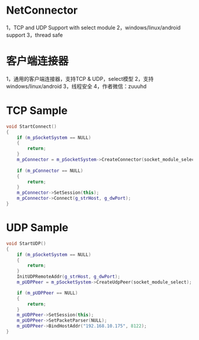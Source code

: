 # NetConnector
1，TCP and UDP Support with select module
2，windows/linux/android support
3，thread safe

# 客户端连接器
1，通用的客户端连接器，支持TCP & UDP，select模型
2，支持windows/linux/android
3，线程安全
4，作者微信：zuuuhd

# TCP Sample
```C++
void StartConnect()
{
	if (m_pSocketSystem == NULL)
	{
		return;
	}
	m_pConnector = m_pSocketSystem->CreateConnector(socket_module_select);
	
	if (m_pConnector == NULL)
	{
		return;
	}
	m_pConnector->SetSession(this);
	m_pConnector->Connect(g_strHost, g_dwPort);
}
```

# UDP Sample
```C++
void StartUDP()
{
	if (m_pSocketSystem == NULL)
	{
		return;
	}
	InitUDPRemoteAddr(g_strHost, g_dwPort);
	m_pUDPPeer = m_pSocketSystem->CreateUdpPeer(socket_module_select);

	if (m_pUDPPeer == NULL)
	{
		return;
	}
	m_pUDPPeer->SetSession(this);
	m_pUDPPeer->SetPacketParser(NULL);
	m_pUDPPeer->BindHostAddr("192.168.10.175", 8122);
}
```
